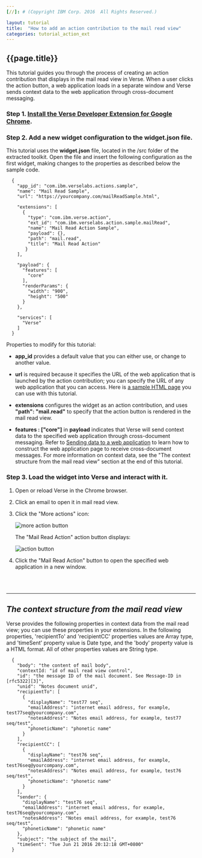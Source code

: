 ```yaml
---
[//]: # (Copyright IBM Corp. 2016  All Rights Reserved.)

layout: tutorial
title:  "How to add an action contribution to the mail read view"
categories: tutorial_action_ext
---
```


## {{page.title}}  

This tutorial guides you through the process of creating an action contribution that displays in the mail read view in Verse. When a user clicks the action button, a web application loads in a separate window and Verse sends context data to the web application through cross-document messaging.

### Step 1. [Install the Verse Developer Extension for Google Chrome][1].

### Step 2. Add a new widget configuration to the widget.json file.

This tutorial uses the __widget.json__ file, located in the /src folder of the extracted toolkit. Open the file and insert the following configuration as the first widget, making changes to the properties as described below the sample code.  

```
  {
    "app_id": "com.ibm.verselabs.actions.sample",
    "name": "Mail Read Sample",
    "url": "https://yourcompany.com/mailReadSample.html",

    "extensions": [
      {
        "type": "com.ibm.verse.action",
        "ext_id": "com.ibm.verselabs.action.sample.mailRead",
        "name": "Mail Read Action Sample",
        "payload": {},
        "path": "mail.read",
        "title": "Mail Read Action"
       }
    ],

    "payload": {
      "features": [
        "core"
      ],
      "renderParams": {
        "width": "900",
        "height": "500"
      }
    },

    "services": [
      "Verse"
    ]
  }
```

Properties to modify for this tutorial:

* __app_id__ provides a default value that you can either use, or change to another value.

* __url__ is required because it specifies the URL of the web application that is launched by the action contribution; you can specify the URL of any web application that you can access. Here is [a sample HTML page][4] you can use with this tutorial.

* __extensions__ configures the widget as an action contribution, and uses __"path": "mail.read"__ to specify that the action button is rendered in the mail read view.

* __features : ["core"]__ in __payload__ indicates that Verse will send context data to the specified web application through cross-document messaging. Refer to [Sending data to a web application][2] to learn how to construct the web application page to receive cross-document messages. For more information on context data, see the "The context structure from the mail read view" section at the end of this tutorial.


### Step 3. Load the widget into Verse and interact with it.

1.	Open or reload Verse in the Chrome browser.

2.	Click an email to open it in mail read view.

3.	Click the "More actions" icon:

    ![more action button]({{site.baseurl}}/tutorials/img/mailread_more.png)   

    The "Mail Read Action" action button displays:

    ![action button]({{site.baseurl}}/tutorials/img/mailread_action.png)  

4.	Click the "Mail Read Action" button to open the specified web application in a new window.


<br><br>
<hr>

## _The context structure from the mail read view_

Verse provides the following properties in context data from the mail read view; you can use these properties in your extensions. In the following properties, 'recipientTo' and 'recipientCC' properties values are Array type, and 'timeSent' property value is Date type, and the 'body' property value is a HTML format. All of other properties values are String type.

```
  {
    "body": "the content of mail body",
    "contextId: "id of mail read view control",
    "id": "the message ID of the mail document. See Message-ID in [rfc5322][3]",
    "unid": "Notes document unid",
    "recipientTo": [
      {
        "displayName": "test77 seq",
        "emailAddress": "internet email address, for example, test77seq@yourcompany.com",
        "notesAddress": "Notes email address, for example, test77 seq/test",
        "phoneticName": "phonetic name"
      }
    ],
    "recipientCC": [
      {
        "displayName": "test76 seq",
        "emailAddress": "internet email address, for example, test76seq@yourcompany.com",
        "notesAddress": "Notes email address, for example, test76 seq/test",
        "phoneticName": "phonetic name"
      }
    ],
    "sender": {
      "displayName": "test76 seq",
      "emailAddress": "internet email address, for example, test76seq@yourcompany.com",
      "notesAddress": "Notes email address, for example, test76 seq/test",
      "phoneticName": "phonetic name"
    },
    "subject": "the subject of the mail",
    "timeSent": "Tue Jun 21 2016 20:12:18 GMT+0800"
  }

```



[1]: {{site.baseurl}}/tutorials/ext-install-toolkit.html
[2]: {{site.baseurl}}/tutorials/ext-send-data-to-app.html
[3]: http://www.rfc-base.org/rfc-5322.html
[4]: {{site.baseurl}}/tutorials/sample-html.html
